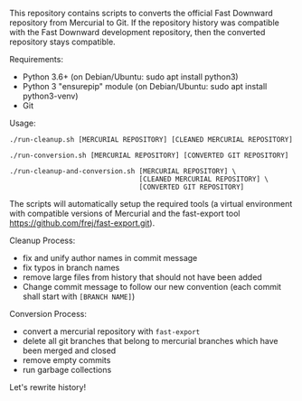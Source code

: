 This repository contains scripts to converts the official Fast Downward 
repository from Mercurial to Git. If the repository history was compatible 
with the Fast Downward development repository, then the converted repository
stays compatible.

Requirements:
  - Python 3.6+ (on Debian/Ubuntu: sudo apt install python3)
  - Python 3 "ensurepip" module (on Debian/Ubuntu: sudo apt install python3-venv)
  - Git

Usage:
    
    ./run-cleanup.sh [MERCURIAL REPOSITORY] [CLEANED MERCURIAL REPOSITORY]
    
    ./run-conversion.sh [MERCURIAL REPOSITORY] [CONVERTED GIT REPOSITORY]
    
	./run-cleanup-and-conversion.sh [MERCURIAL REPOSITORY] \
	                                [CLEANED MERCURIAL REPOSITORY] \
	                                [CONVERTED GIT REPOSITORY]

The scripts will automatically setup the required tools (a virtual
environment with compatible versions of Mercurial and the fast-export tool
https://github.com/frej/fast-export.git).

Cleanup Process:
- fix and unify author names in commit message
- fix typos in branch names
- remove large files from history that should not have been added
- Change commit message to follow our new convention (each commit shall
start with `[BRANCH NAME]`)

Conversion Process:
- convert a mercurial repository with `fast-export`
- delete all git branches that belong to mercurial branches which have been
merged and closed
- remove empty commits
- run garbage collections


Let's rewrite history!
